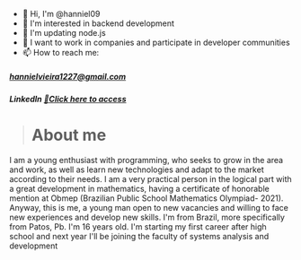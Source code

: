 - 👋 Hi, I'm @hanniel09
- 👀 I'm interested in backend development
- 🌱 I'm updating node.js
- 💞️ I want to work in companies and participate in developer communities
- 📫 How to reach me:
##### hannielvieira1227@gmail.com
##### Linkedln [🔗Click here to access](https://www.linkedin.com/in/hanniel-v-aa55a1232/)

> # About me

I am a young enthusiast with programming, who seeks to grow in the area and work, as well as learn new technologies and adapt to the market according to their needs.
I am a very practical person in the logical part with a great development in mathematics, having a certificate of honorable mention at Obmep 
(Brazilian Public School Mathematics Olympiad- 2021). 
Anyway, this is me, a young man open to new vacancies and willing to face new experiences and develop new skills.
I'm from Brazil, more specifically from Patos, Pb.
I'm 16 years old. I'm starting my first career after high school and next year I'll be joining the faculty of systems analysis and development
